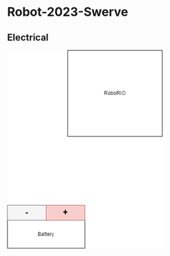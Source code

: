 # Robot-2023-Swerve

## Electrical
![Electrical Diagram](https://raw.githubusercontent.com/teamkomodo/Robot-2023-Swerve/main/Documentation/Electrical/Electrical%20System%20Diagram.drawio.png)
